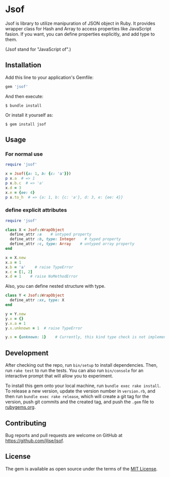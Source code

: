 # Jsof

Jsof is library to utilize manipuration of JSON object in Ruby.
It provides wrapper class for Hash and Array to access properties like JavaScript fasion.
If you want, you can define properties explicitly, and add type to them.

(Jsof stand for "JavaScript of".)

## Installation

Add this line to your application's Gemfile:

```ruby
gem 'jsof'
```

And then execute:

    $ bundle install

Or install it yourself as:

    $ gem install jsof

## Usage

### For normal use

```ruby
require 'jsof'

x = Jsof({a: 1, b: {c: 'a'}})
p x.a  # => 1
p x.b.c  # => 'a'
x.d = 3
x.e = {ee: 4}
p x.to_h  # => {a: 1, b: {c: 'a'}, d: 3, e: {ee: 4}}
```

### define explicit attributes

```ruby
require 'jsof'

class X < Jsof::WrapObject
  define_attr :a    # untyped property
  define_attr :b, type: Integer    # typed property
  define_attr :c, type: Array    # untyped array property
end

x = X.new
x.a = 1
x.b = 'a'    # raise TypeError
x.c = [1, 2]
x.d = 1    # raise NoMethodError
```

Also, you can define nested structure with type.

```ruby
class Y < Jsof::WrapObject
  define_attr :xx, type: X
end

y = Y.new
y.x = {}
y.x.a = 1
y.x.unknown = 1  # raise TypeError

y.x = {unknown: 1}    # Currently, this kind type check is not implemented.
```


## Development

After checking out the repo, run `bin/setup` to install dependencies. Then, run `rake test` to run the tests. You can also run `bin/console` for an interactive prompt that will allow you to experiment.

To install this gem onto your local machine, run `bundle exec rake install`. To release a new version, update the version number in `version.rb`, and then run `bundle exec rake release`, which will create a git tag for the version, push git commits and the created tag, and push the `.gem` file to [rubygems.org](https://rubygems.org).

## Contributing

Bug reports and pull requests are welcome on GitHub at https://github.com/jljse/jsof.

## License

The gem is available as open source under the terms of the [MIT License](https://opensource.org/licenses/MIT).
